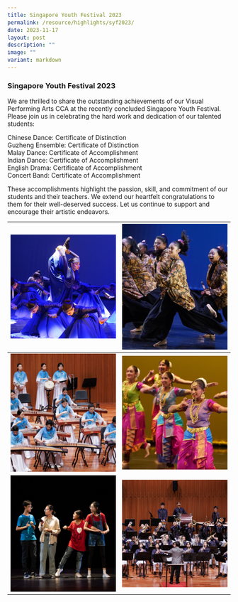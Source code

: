 ```yaml
---
title: Singapore Youth Festival 2023
permalink: /resource/highlights/syf2023/
date: 2023-11-17
layout: post
description: ""
image: ""
variant: markdown
---
```

### Singapore Youth Festival 2023

We are thrilled to share the outstanding achievements of our Visual Performing Arts CCA at the recently concluded Singapore Youth Festival. Please join us in celebrating the hard work and dedication of our talented students:  
  
Chinese Dance: Certificate of Distinction  
Guzheng Ensemble: Certificate of Distinction  
Malay Dance: Certificate of Accomplishment  
Indian Dance: Certificate of Accomplishment  
English Drama: Certificate of Accomplishment  
Concert Band: Certificate of Accomplishment  
  
These accomplishments highlight the passion, skill, and commitment of our students and their teachers. We extend our heartfelt congratulations to them for their well-deserved success. Let us continue to support and encourage their artistic endeavors.



| ![](/images/july26cd.PNG)|  ![](/images/july26md.PNG) | 
| -------- | -------- | 
| ![](/images/july26gz.PNG)  | ![](/images/july26id.PNG) |
| ![](/images/july26drama.PNG) | ![](/images/july26bd.PNG) |

